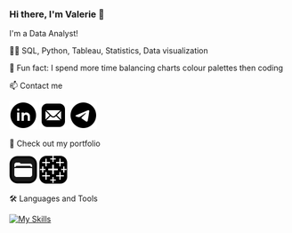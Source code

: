 ### Hi there, I'm Valerie 👋
I'm a Data Analyst!

🐱‍👤 SQL, Python, Tableau, Statistics, Data visualization

🎨 Fun fact: I spend more time balancing charts colour palettes then coding   

📫 Contact me  

[![linkedin](https://github.com/Lalerie/Lalerie/blob/main/icons8-linkedin-circled-50.png)](https://www.linkedin.com/in/lalerie/)
[![mail](https://github.com/Lalerie/Lalerie/blob/main/icons8-mail-50.png)](<mailto:valerie.lunkina@gmail.com>)
[![telegram](https://github.com/Lalerie/Lalerie/blob/main/icons8-telegram-50.png)](https://t.me/@Mor030va)

🎁 Check out my portfolio  

[![portfolio](https://github.com/Lalerie/Lalerie/blob/main/icons8-files-50.png)](https://github.com/Lalerie/Portfolio)
[![tableau](https://github.com/Lalerie/Lalerie/blob/main/icons8-tableau-software-50.png)](https://public.tableau.com/app/profile/valeriya.lunkina/viz/Project10_2022_11_06/Dashboard1)

🛠 Languages and Tools  

[![My Skills](https://skills.thijs.gg/icons?i=py,postgres,html,css,github&theme=dark)](https://skills.thijs.gg)
